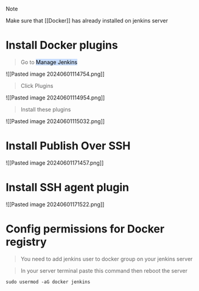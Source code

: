 > [!note]
> Make sure that [[Docker]] has already installed on jenkins server

# Install Docker plugins 

> Go to <mark style="background: #ADCCFFA6;">Manage Jenkins</mark>

![[Pasted image 20240601114754.png]]

> Click Plugins

![[Pasted image 20240601114954.png]]

> Install these plugins

![[Pasted image 20240601115032.png]]

# Install Publish Over SSH

![[Pasted image 20240601171457.png]]

# Install SSH agent plugin

![[Pasted image 20240601171522.png]]
# Config permissions for Docker registry

> You need to add jenkins user to docker group on your jenkins server

> In your server terminal paste this command then reboot the server

```shell
sudo usermod -aG docker jenkins
```